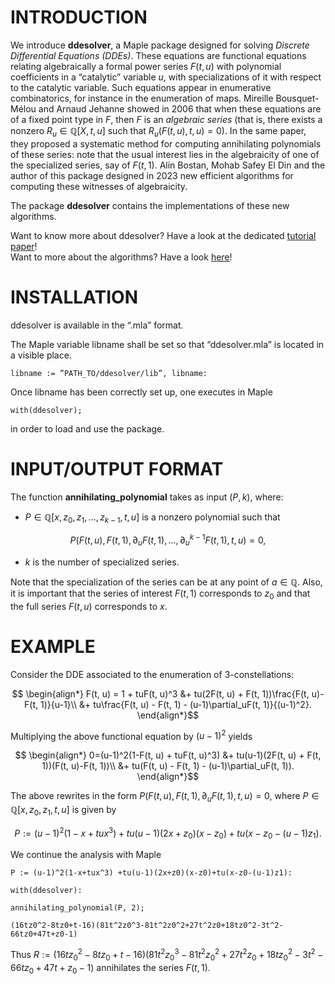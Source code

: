 # **INTRODUCTION**

We introduce **ddesolver**, a Maple package designed for solving *Discrete Differential
Equations (DDEs)*. These equations are functional equations relating algebraically a formal
power series $F(t, u)$ with polynomial coefficients in a “catalytic” variable $u$, with
specializations of it with respect to the catalytic variable. Such equations appear in
enumerative combinatorics, for instance in the enumeration of maps. Mireille Bousquet-Mélou and
Arnaud Jehanne showed in $2006$ that when these equations are of a fixed point type in $F$, then $F$ is
an *algebraic series* (that is, there exists a nonzero $R_u\in\mathbb{Q}[X, t, u]$ such that $R_u(F(t, u), t, u)=0$).
In the same paper, they proposed a systematic method for computing
annihilating polynomials of these series: note that the usual interest lies in the algebraicity of 
one of the specialized series, say of $F(t, 1)$. Alin Bostan, Mohab Safey El Din and the author of this package
designed in $2023$ new efficient algorithms for computing these witnesses of algebraicity. 

The package **ddesolver** contains the implementations of these new algorithms.

Want to know more about ddesolver? Have a look at the dedicated [tutorial paper](https://mathexp.eu/notarantonio/papers/ddesolver.pdf)!   
Want to more about the algorithms? Have a look [here](https://mathexp.eu/notarantonio/papers/reviewed_BoNoSa2023--HAL-ARXIV.pdf)!

# **INSTALLATION**

ddesolver is available in the “.mla” format.

The Maple variable libname shall be set so that “ddesolver.mla” is
located in a visible place.

```
libname := ”PATH_TO/ddesolver/lib”, libname:
```

Once libname has been correctly set up, one executes in Maple

```
with(ddesolver);
```

in order to load and use the package.

# **INPUT/OUTPUT FORMAT**
The function **annihilating_polynomial** takes as input $(P, k)$, where:

- $P\in\mathbb{Q}[x, z_0, z_1, \ldots, z_{k-1}, t, u]$
is a nonzero polynomial such that
```math
P(F(t, u), F(t, 1), \partial_uF(t, 1), \ldots, \partial_u^{k-1}F(t, 1), t, u)=0,
```
- $k$ is the number of specialized series.

Note that the specialization of the series can be at any point of $a\in\mathbb{Q}$. Also, it is important that the series of interest $F(t, 1)$ corresponds to $z_0$ and that the full series $F(t, u)$ corresponds to $x$.


# **EXAMPLE**

  Consider the DDE associated to the enumeration of $3$-constellations:
    
  ```math
     \begin{align*} F(t, u) = 1 + tuF(t, u)^3 &+ tu(2F(t, u) + F(t, 1))\frac{F(t, u)-F(t, 1)}{u-1}\\
           &+ tu\frac{F(t, u) - F(t, 1) - (u-1)\partial_uF(t, 1)}{(u-1)^2}.
     \end{align*}
  ```
            
  Multiplying the above functional equation by $(u-1)^2$ yields
  
  ```math
     \begin{align*}  0=(u-1)^2(1-F(t, u) + tuF(t, u)^3) &+ tu(u-1)(2F(t, u) + F(t, 1))(F(t, u)-F(t, 1))\\
             &+  tu(F(t, u) - F(t, 1) - (u-1)\partial_uF(t, 1)).
     \end{align*}
  ```
      
  The above rewrites in the form $P(F(t, u), F(t, 1), \partial_uF(t, 1), t, u)=0$,
  where $P\in\mathbb{Q}[x, z_0, z_1, t, u]$ is given by
  
  ```math
    P := (u-1)^2(1-x+tux^3) +tu(u-1)(2x+z_0)(x-z_0)+tu(x-z_0-(u-1)z_1).
  ```
    
  We continue the analysis with Maple
    
    P := (u-1)^2(1-x+tux^3) +tu(u-1)(2x+z0)(x-z0)+tu(x-z0-(u-1)z1):
    
    with(ddesolver):

    annihilating_polynomial(P, 2);
 
    (16tz0^2-8tz0+t-16)(81t^2z0^3-81t^2z0^2+27t^2z0+18tz0^2-3t^2-66tz0+47t+z0-1)

  Thus $R := (16tz_0^2-8tz_0+t-16)(81t^2z_0^3-81t^2z_0^2+27t^2z_0+18tz_0^2-3t^2-66
    tz_0+47t+z_0-1)$ annihilates the series $F(t, 1)$.
 

